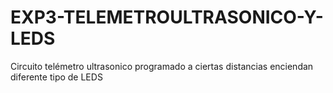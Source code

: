 # EXP3-TELEMETROULTRASONICO-Y-LEDS
Circuito telémetro ultrasonico programado a ciertas distancias enciendan diferente tipo de LEDS 
